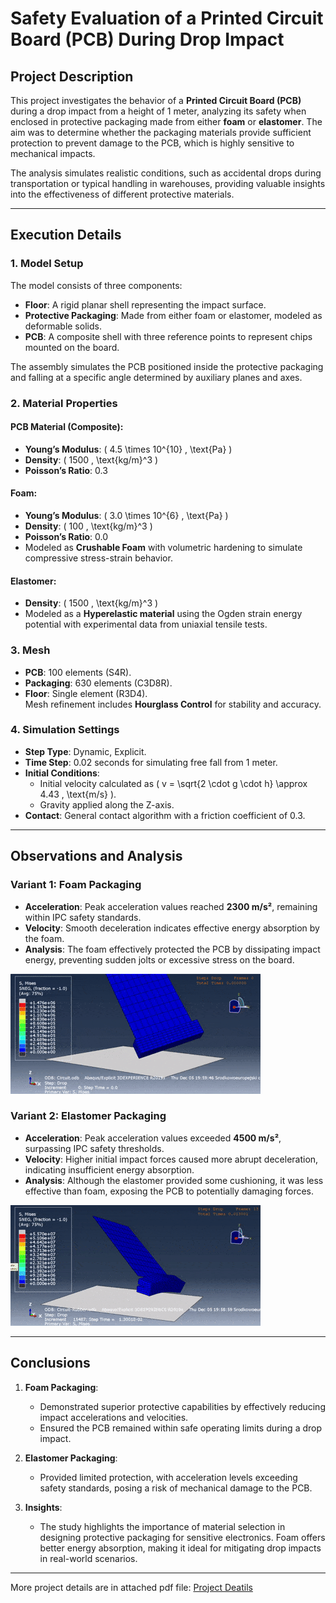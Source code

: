 # Safety Evaluation of a Printed Circuit Board (PCB) During Drop Impact  

## Project Description  
This project investigates the behavior of a **Printed Circuit Board (PCB)** during a drop impact from a height of 1 meter, analyzing its safety when enclosed in protective packaging made from either **foam** or **elastomer**. The aim was to determine whether the packaging materials provide sufficient protection to prevent damage to the PCB, which is highly sensitive to mechanical impacts.  

The analysis simulates realistic conditions, such as accidental drops during transportation or typical handling in warehouses, providing valuable insights into the effectiveness of different protective materials.  

---

## Execution Details  

### 1. Model Setup  
The model consists of three components:  
- **Floor**: A rigid planar shell representing the impact surface.  
- **Protective Packaging**: Made from either foam or elastomer, modeled as deformable solids.  
- **PCB**: A composite shell with three reference points to represent chips mounted on the board.  

The assembly simulates the PCB positioned inside the protective packaging and falling at a specific angle determined by auxiliary planes and axes.

### 2. Material Properties  

#### PCB Material (Composite):  
- **Young’s Modulus**: \( 4.5 \times 10^{10} \, \text{Pa} \)  
- **Density**: \( 1500 \, \text{kg/m}^3 \)  
- **Poisson’s Ratio**: 0.3  

#### Foam:  
- **Young’s Modulus**: \( 3.0 \times 10^{6} \, \text{Pa} \)  
- **Density**: \( 100 \, \text{kg/m}^3 \)  
- **Poisson’s Ratio**: 0.0  
- Modeled as **Crushable Foam** with volumetric hardening to simulate compressive stress-strain behavior.  

#### Elastomer:  
- **Density**: \( 1500 \, \text{kg/m}^3 \)  
- Modeled as a **Hyperelastic material** using the Ogden strain energy potential with experimental data from uniaxial tensile tests.

### 3. Mesh  
- **PCB**: 100 elements (S4R).  
- **Packaging**: 630 elements (C3D8R).  
- **Floor**: Single element (R3D4).  
Mesh refinement includes **Hourglass Control** for stability and accuracy.  

### 4. Simulation Settings  
- **Step Type**: Dynamic, Explicit.  
- **Time Step**: 0.02 seconds for simulating free fall from 1 meter.  
- **Initial Conditions**:  
  - Initial velocity calculated as \( v = \sqrt{2 \cdot g \cdot h} \approx 4.43 \, \text{m/s} \).  
  - Gravity applied along the Z-axis.  
- **Contact**: General contact algorithm with a friction coefficient of 0.3.  

---

## Observations and Analysis  

### Variant 1: Foam Packaging  
- **Acceleration**: Peak acceleration values reached **2300 m/s²**, remaining within IPC safety standards.  
- **Velocity**: Smooth deceleration indicates effective energy absorption by the foam.  
- **Analysis**: The foam effectively protected the PCB by dissipating impact energy, preventing sudden jolts or excessive stress on the board.  

![](/descriptions/resources/pianka.gif)

### Variant 2: Elastomer Packaging  
- **Acceleration**: Peak acceleration values exceeded **4500 m/s²**, surpassing IPC safety thresholds.  
- **Velocity**: Higher initial impact forces caused more abrupt deceleration, indicating insufficient energy absorption.  
- **Analysis**: Although the elastomer provided some cushioning, it was less effective than foam, exposing the PCB to potentially damaging forces.  

![](/descriptions/resources/guma.gif)

---

## Conclusions  
1. **Foam Packaging**:  
   - Demonstrated superior protective capabilities by effectively reducing impact accelerations and velocities.  
   - Ensured the PCB remained within safe operating limits during a drop impact.  

2. **Elastomer Packaging**:  
   - Provided limited protection, with acceleration levels exceeding safety standards, posing a risk of mechanical damage to the PCB.  

3. **Insights**:  
   - The study highlights the importance of material selection in designing protective packaging for sensitive electronics. Foam offers better energy absorption, making it ideal for mitigating drop impacts in real-world scenarios.  

---

More project details are in attached pdf file: [Project Deatils](/resources/PCB_NataliaBorysowsa-Sleczka.pdf)
